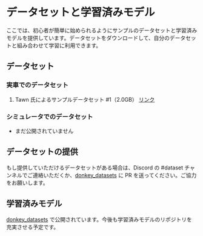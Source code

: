 # データセットと学習済みモデル

ここでは、初心者が簡単に始められるようにサンプルのデータセットと学習済みモデルを提供しています。データセットをダウンロードして、自分のデータセットと組み合わせて学習に利用できます。


## データセット

### 実車でのデータセット

1. Tawn 氏によるサンプルデータセット #1（2.0GB） [リンク](https://github.com/autorope/donkey_datasets)

### シミュレータでのデータセット

- まだ公開されていません


## データセットの提供

もし提供していただけるデータセットがある場合は、Discord の #dataset チャンネルでご連絡いただくか、[donkey_datasets](https://github.com/autorope/donkey_datasets) に PR を送ってください。ご協力をお願いします。


## 学習済みモデル
[donkey_datasets](https://github.com/autorope/donkey_datasets) で公開されています。今後も学習済みモデルのリポジトリを充実させる予定です。
